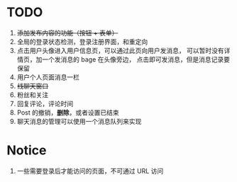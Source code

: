 # TODO 
1. ~~添加发布内容的功能（按钮 + 表单）~~
2. 全局的登录状态检测，登录注册界面，和重定向
3. 点击用户头像进入用户信息页，可以通过此页向用户发消息，
   可以暂时没有详情页，加一个发消息的 bage 在头像旁边，
   点击即可发消息，但是消息记录要保留
4. 用户个人页面消息一栏
5. ~~线聊天窗口~~
6. 粉丝和关注
7. 回复评论，评论时间
8. Post 的撤销，**删除**，或者设置已结束
9. 聊天消息的管理可以使用一个消息队列来实现


# Notice
1. 一些需要登录后才能访问的页面，不可通过 URL 访问